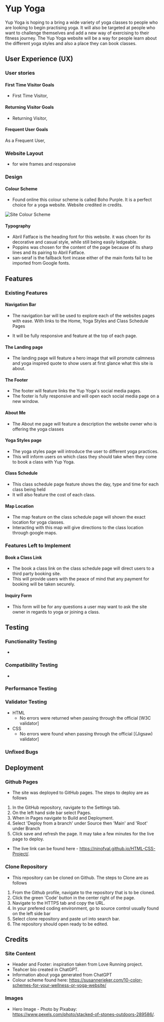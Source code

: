 # Yup Yoga

Yup Yoga is hoping to a bring a wide variety of yoga classes to people who are looking to begin practising yoga. It will also be targeted at people who want to challenge themselves and add a new way of exercising to their fitness journey. The Yup Yoga website will be a way for people learn about the different yoga styles and also a place they can book classes.

## User Experience (UX)

### User stories

#### First Time Visitor Goals

- First Time Visitor,

#### Returning Visitor Goals

- Returning Visitor,

#### Frequent User Goals

As a Frequent User,

### Website Layout

- for wire frames and responsive

### Design

#### Colour Scheme

- Found online this colour scheme is called Boho Purple. It is a perfect choice for a yoga website. Website credited in credits.

![Site Colour Scheme](media/boho-purple.jpg)

#### Typography

- Abril Fatface is the heading font for this website. it was choen for its decorative and casual style, while still being easily ledgeable.
- Poppins was chosen for the content of the page because of its sharp lines and its pairing to Abril Fatface.
- san-seraf is the fallback font incase either of the main fonts fail to be imported from Google fonts.

## Features

### Existing Features

#### Navigation Bar

- The navigation bar will be used to explore each of the websites pages with ease. With links to the Home, Yoga Styles and Class Schedule Pages

- It will be fully responsive and feature at the top of each page.

#### The Landing page

- The landing page will feature a hero image that will promote calmness and yoga inspired quote to show users at first glance what this site is about.

#### The Footer

- The footer will feature links the Yup Yoga's social media pages.
- The footer is fully responsive and will open each social media page on a new window.

#### About Me

- The About me page will feature a description the website owner who is offering the yoga classes

#### Yoga Styles page

- The yoga styles page will introduce the user to different yoga practices.
- This will inform users on which class they should take when they come to book a class with Yup Yoga.

#### Class Schedule

- This class schedule page feature shows the day, type and time for each class being held
- It will also feature the cost of each class.

#### Map Location

- The map feature on the class schedule page will shown the exact location for yoga classes.
- Interacting with this map will give directions to the class location through google maps.

### Features Left to Implement

#### Book a Class Link

- The book a class link on the class schedule page will direct users to a third party booking site.
- This will provide users with the peace of mind that any payment for booking will be taken securely.

#### Inquiry Form

- This form will be for any questions a user may want to ask the site owner in regards to yoga or joining a class.

## Testing

### Functionality Testing

-

### Compatibility Testing

-

### Performance Testing

### Validator Testing

- HTML
  - No errors were returned when passing through the official [W3C validator]
- CSS
  - No errors were found when passing through the official [(Jigsaw) validator]

### Unfixed Bugs

## Deployment

### Github Pages

- The site was deployed to GitHub pages. The steps to deploy are as follows

1. In the GitHub repository, navigate to the Settings tab.
2. On the left hand side bar select Pages.
3. When in Pages navigate to Build and Deployment.
4. Select 'Deploy from a branch' under Source then 'Main' and 'Root' under Branch
5. Click save and refresh the page. It may take a few minutes for the live page to deploy.

- The live link can be found here - <https://ninofval.github.io/HTML-CSS-Project/>.

### Clone Repository

- This repository can be cloned on Github. The steps to Clone are as follows

1. From the Github profile, navigate to the repository that is to be cloned.
2. Click the green 'Code' button in the center right of the page.
3. Navigate to the HTTPS tab and copy the URL.
4. In your prefered coding environment, go to source control usually found on the left  side bar
5. Select clone repository and paste url into search bar.
6. The repository should open ready to be edited.

## Credits

### Site Content

- Header and Footer: inspiration taken from Love Running project.
- Teahcer bio created in ChatGPT.
- Information about yoga generated from ChatGPT
- Colour scheme found here: <https://susannerieker.com/10-color-schemes-for-your-wellness-or-yoga-website/>

### Images

- Hero Image - Photo by Pixabay: <https://www.pexels.com/photo/stacked-of-stones-outdoors-289586/>.
